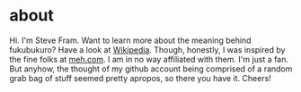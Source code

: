 # about
Hi. I'm Steve Fram. Want to learn more about the meaning behind fukubukuro? Have a look at [Wikipedia](https://en.wikipedia.org/wiki/Fukubukuro). Though, honestly, I was inspired by the fine folks at [meh.com](https://meh.com/). I am in no way affiliated with them. I'm just a fan. But anyhow, the thought of my github account being comprised of a random grab bag of stuff seemed pretty apropos, so there you have it. Cheers!
